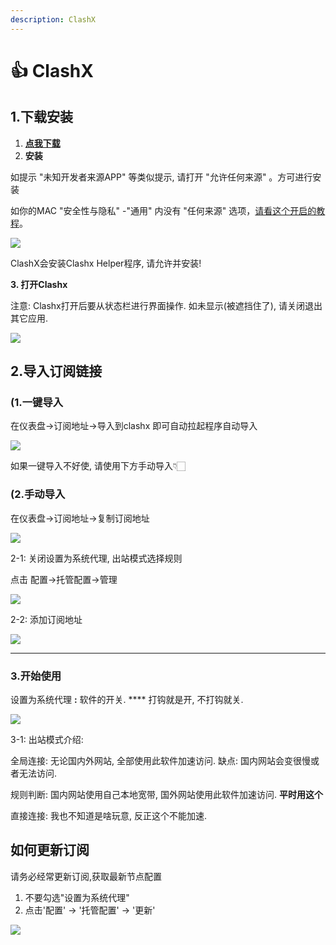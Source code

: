 ```yaml
---
description: ClashX
---
```


# 👍 ClashX

## 1.下载安装

1. ****[**点我下载** ](https://downloads.goglon.com/downloads/ClashX.dmg)****
2. &#x20;**安装**

如提示 "未知开发者来源APP" 等类似提示, 请打开 "允许任何来源" 。方可进行安装

如你的MAC  "安全性与隐私" -"通用" 内没有 "任何来源" 选项，[请看这个开启的教程](https://jingyan.baidu.com/article/6079ad0eb99aa228ff86db0a.html)。

![](<../.gitbook/assets/image (55) (1).png>)

ClashX会安装Clashx Helper程序, 请允许并安装!



**3. 打开Clashx**

注意:  Clashx打开后要从状态栏进行界面操作. 如未显示(被遮挡住了), 请关闭退出其它应用.

![](<../.gitbook/assets/image (53).png>)

## 2.导入订阅链接

### **(1.一键导入**

在仪表盘->订阅地址->导入到clashx 即可自动拉起程序自动导入

![](<../.gitbook/assets/image (45) (1).png>)

如果一键导入不好使, 请使用下方手动导入👇🏻



### **(2.手动导入**

&#x20;在仪表盘->订阅地址->复制订阅地址

![](<../.gitbook/assets/image (50).png>)

2-1: 关闭设置为系统代理, 出站模式选择规则

点击 配置->托管配置->管理

![](../.gitbook/assets/WeChat6deb46e5c6329387fa32496d4a0ba0d2.png)

2-2: 添加订阅地址

****![](<../.gitbook/assets/image (45).png>)****

****

### 3.开始使用

设置为系统代理 **:**  软件的开关.  ****  打钩就是开, 不打钩就关.

![](<../.gitbook/assets/image (55).png>)

3-1: 出站模式介绍:

全局连接:  无论国内外网站, 全部使用此软件加速访问. 缺点: 国内网站会变很慢或者无法访问.

规则判断: 国内网站使用自己本地宽带, 国外网站使用此软件加速访问. **平时用这个**

直接连接: 我也不知道是啥玩意, 反正这个不能加速.



## 如何更新订阅

请务必经常更新订阅,获取最新节点配置

1. 不要勾选"设置为系统代理"
2. 点击'配置' -> '托管配置' -> '更新'

![](../.gitbook/assets/clashUP.png)
